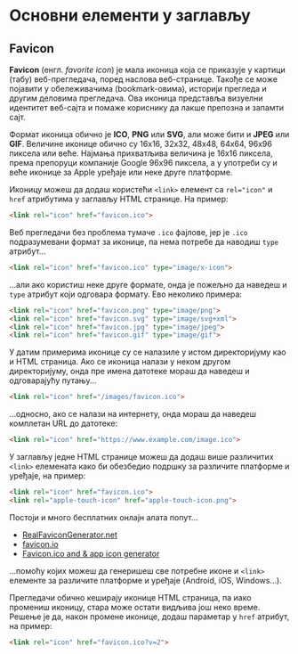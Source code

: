 # Основни елементи у заглављу

## Favicon

**Favicon** (енгл. *favorite icon*) је мала иконица која се приказује у картици
(табу) веб-прегледача, поред наслова веб-странице. Такође се може појавити у
обележивачима (bookmark-овима), историји прегледа и другим деловима прегледача.
Ова иконица представља визуелни идентитет веб-сајта и помаже кориснику да лакше
препозна и запамти сајт.

Формат иконица обично је **ICO**, **PNG** или **SVG**, али може бити и **JPEG**
или **GIF**. Величине иконице обично су 16x16, 32x32, 48x48, 64x64, 96x96
пиксела или веће. Најмања прихватљива величина је 16x16 пиксела, према
препоруци компаније Google 96x96 пиксела, а у употреби су и веће иконице за
Apple уређаје или неке друге платформе.

Иконицу можеш да додаш користећи `<link>` елемент са `rel="icon"` и `href`
атрибутима у заглављу HTML странице. На пример:

```html
<link rel="icon" href="favicon.ico">
```

Веб прегледачи без проблема тумаче `.ico` фајлове, јер је `.ico` подразумевани
формат за иконице, па нема потребе да наводиш `type` атрибут...

```html
<link rel="icon" href="favicon.ico" type="image/x-icon">
```

...али ако користиш неке друге формате, онда је пожељно да наведеш и `type`
атрибут који одговара формату. Ево неколико примера:

```html
<link rel="icon" href="favicon.png" type="image/png">
<link rel="icon" href="favicon.svg" type="image/svg+xml">
<link rel="icon" href="favicon.jpg" type="image/jpeg">
<link rel="icon" href="favicon.gif" type="image/gif">
```

У датим примерима иконице су се налазиле у истом директоријуму као и HTML
страница. Ако се иконица налази у неком другом директоријуму, онда пре имена
датотеке мораш да наведеш и одговарајућу путању...

```html
<link rel="icon" href="/images/favicon.ico">
```

...односно, ако се налази на интернету, онда мораш да наведеш комплетан URL до
датотеке:

```html
<link rel="icon" href="https://www.example.com/image.ico">
```

У заглављу једне HTML странице можеш да додаш више различитих `<link>`
елемената како би обезбедио подршку за различите платформе и уређаје, на
пример:

```html
<link rel="icon" href="favicon.ico">
<link rel="apple-touch-icon" href="apple-touch-icon.png">
```

Постоји и много бесплатних онлајн алата попут...

* [RealFaviconGenerator.net](https://realfavicongenerator.net/)
* [favicon.io](https://favicon.io/)
* [Favicon.ico and & app icon generator](https://www.favicon-generator.org/)

...помоћу којих можеш да генеришеш све потребне иконе и `<link>` елементе за
различите платформе и уређаје (Android, iOS, Windows...).

Прегледачи обично кеширају иконице HTML страница, па иако промениш иконицу,
стара може остати видљива још неко време. Решење је да, након промене иконице,
додаш параметар у `href` атрибут, на пример:

```html
<link rel="icon" href="favicon.ico?v=2">
```
